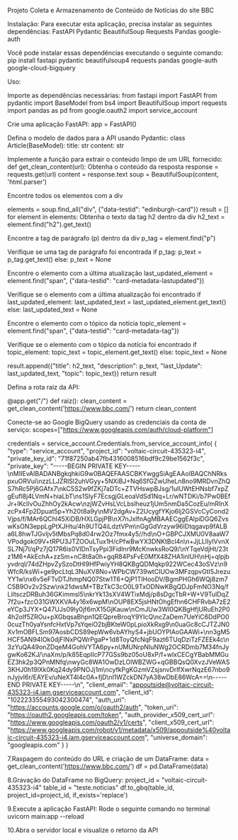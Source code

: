 Projeto Coleta e Armazenamento de Conteúdo de Notícias do site BBC

Instalação: Para executar esta aplicação, precisa instalar as seguintes dependências: FastAPI Pydantic BeautifulSoup Requests Pandas google-auth

Você pode instalar essas dependências executando o seguinte comando: pip install fastapi pydantic beautifulsoup4 requests pandas google-auth google-cloud-bigquery

Uso:

Importe as dependências necessárias: from fastapi import FastAPI from pydantic import BaseModel from bs4 import BeautifulSoup import requests import pandas as pd from google.oauth2 import service_account

Crie uma aplicação FastAPI: app = FastAPI()

Defina o modelo de dados para a API usando Pydantic: class Article(BaseModel): title: str content: str

Implemente a função para extrair o conteúdo limpo de um URL fornecido: def get_clean_content(url): Obtenha o conteúdo da resposta response = requests.get(url) content = response.text soup = BeautifulSoup(content, 'html.parser')

Encontre todos os elementos com a div

elements = soup.find_all("div", {"data-testid": "edinburgh-card"})
result = [] for element in elements: Obtenha o texto da tag h2 dentro da div h2_text = element.find("h2").get_text()

 Encontre a tag de parágrafo (p) dentro da div
 p_tag = element.find("p")

 Verifique se uma tag de parágrafo foi encontrada
 if p_tag:
     p_text = p_tag.get_text()
 else:
     p_text = None

 Encontre o elemento <span> com a última atualização
 last_updated_element = element.find("span", {"data-testid": "card-metadata-lastupdated"})

 Verifique se o elemento <span> com a última atualização foi encontrado
 if last_updated_element:
     last_updated_text = last_updated_element.get_text()
 else:
     last_updated_text = None

 Encontre o elemento <span> com o tópico da notícia
 topic_element = element.find("span", {"data-testid": "card-metadata-tag"})

 Verifique se o elemento <span> com o tópico da notícia foi encontrado
 if topic_element:
     topic_text = topic_element.get_text()
 else:
     topic_text = None

 result.append({"title": h2_text, "description": p_text, "last_Update": last_updated_text, "topic": topic_text})
return result

Defina a rota raiz da API:

@app.get("/") def raiz(): clean_content = get_clean_content('https://www.bbc.com/') return clean_content

Conecte-se ao Google BigQuery usando as credenciais da conta de serviço: scopes=["https://www.googleapis.com/auth/cloud-platform"]

credentials = service_account.Credentials.from_service_account_info( { "type": "service_account", "project_id": "voltaic-circuit-435323-i4", "private_key_id": "71f87250ab47fb4316008516bdf9c29be1562f3c", "private_key": "-----BEGIN PRIVATE KEY-----\nMIIEvAIBADANBgkqhkiG9w0BAQEFAASCBKYwggSiAgEAAoIBAQChNRkspxuORVui\nzzLLJZRlSl2uhVGyy+5NXiBJ+Nq6SfGZwUheLn8no9MRDvnZhQS7hRc5Pj6GAfx7\nkC5S2w9fZKj7aDTc+ZTVHswpBJsg/1uIUWtEHNsbf7xpZgEufl8j4LVmN+hiaLbT\ns1SIyF7EcsgjGLeoaVdSd1Nq+Lr/wNTDKi/b7Pw0BEfJr+IKclIvOuZhhOy2kAcw\nzjWZvHsLVcLbslheuz1jUm5nmDa5CozEu/mRInXzcPx4Fp2Dpuat5p+Yh20t8a9y\nMV2dgAv+Z2UcygfYKjo6lj2GSVcCyCond2Vjps/f/MAr6QChl45XiDB/HXLGpjPB\nX7nJxlfnAgMBAAECggEAIpiDGQ6ZvswKsON3eppLgPtXJHtu/4h9UTQ4iLdztVPm\nGgGdVrzyw96IDtqgavp9fALBa6L8hwTJGvljv5tMbsPq8d04rw2Oz7fmx4y5//hd\nO+GBPCJXMU0V8aaW7VPodgok09V+tRPU3JTZOOuLTux1H/cPfwBwYX3DNKtBcl4n\n+JjLLlIyIVvnXSL7Nj7l/qPz7jQ17R6is0VIDnTsyPpi3FidInr9McKnwksRoQ9/\nYTqeVdjHt/23tz1M6+AkEchA+zzSm+nC8t8a0h+gqR84PsFvE0MfX48ZHA1inlUH\nHj+qlpjbyvdrql/74dZHpvZySzoDtHl9HfPwiyYH8QKBgQDMqkp922WCec43oSVz\n9WfcR/ksWi+ge9pcLtqL3NuXV8No+WPbCW739wtCIUOw3MFzqpvGtI5JrezuYY1w\nx6v5eFTvDTJhmpNQ07Stw1T6+QjP1TIHooDV/BgmPHGh6WQj8zm7C5B9Ov2v2Szw\nk21dwsM+TBzTkC3cO0L9TxODNwKBgQDJpFmNO3Nq/fLiltsczDRBuh36GKimmsl5\nkrYk13sXV4WTixMdj/p8sDgcTbR+W+V9TulDqZ7f2u+fzcO31GWXKVA4y16x6wpM\nOUP8EX5jsHNtOhgEfhn6CHFRvbA7zE2eYCp3JYX+Q47UJs09ly0jf6mX15GjKauw\nCmJUw3WI0QKBgHfjURuEh2P04h2oIf5ZROu+pXGbqsaBhpn1QEQpreBroqY9YIcQ\ncZaDem7UeYiC6DdPO00cuzTh0yaYsnfcHxtVp7sYqeiO2bjBKteW0pLpioXkRxg9\n0uaGc8cCJTZJN0Xv1mOBFLSm97AosbCDS89epWw6vbAYhyS4+jbUOYPlAoGAAWi+\nn3gM5HCF5AN94IOk0djFINxPQWrPgaP+1d8ToyQfcNqF9azt6TUqDziTzFZEEk4c\n3zYuQA49onZDqeM4GohVYTA6py+nUMUNrpNIuNWg2OCRDmb7M34fnJygwKo62KJ/\naXm/p/k85EqpIIcP77GSs9bz05oU8xP/f+wlxCECgYBabMMGuEZ3hk2p3QPnMNfq\nwyGc8WA1OwDzLOlWBZWG+qGBBQsQ0XvzJVeWAS3KHJ0h19lXk0Kq24dy9PNOJj1m\ncyfkPgKGzmVZsjsnvDrlfXwrNqzE67nbo9nJyjvI6r/EAYEv/uNeXT4l4c0A+fjD\nI1WZckDN7yA38wDbE86WcA==\n-----END PRIVATE KEY-----\n", "client_email": "appoutside@voltaic-circuit-435323-i4.iam.gserviceaccount.com", "client_id": "102223355493042300474", "auth_uri": "https://accounts.google.com/o/oauth2/auth", "token_uri": "https://oauth2.googleapis.com/token", "auth_provider_x509_cert_url": "https://www.googleapis.com/oauth2/v1/certs", "client_x509_cert_url": "https://www.googleapis.com/robot/v1/metadata/x509/appoutside%40voltaic-circuit-435323-i4.iam.gserviceaccount.com", "universe_domain": "googleapis.com" } )

7.Raspagem do conteúdo do URL e criação de um DataFrame: data = get_clean_content('https://www.bbc.com/') df = pd.DataFrame(data)

8.Gravação do DataFrame no BigQuery: project_id = "voltaic-circuit-435323-i4" table_id = "teste.noticias" df.to_gbq(table_id, project_id=project_id, if_exists='replace')

9.Execute a aplicação FastAPI: Rode o seguinte comando no terminal uvicorn main:app --reload

10.Abra o servidor local e visualize o retorno da API
